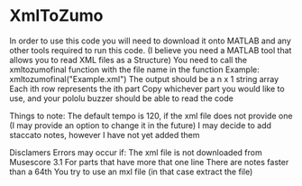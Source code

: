 # XmlToZumo
In order to use this code you will need to download it onto MATLAB and any other tools required to run this code. (I believe you need a MATLAB tool that allows you to read XML files as a Structure)
You need to call the xmltozumofinal function with the file name in the function
Example: xmltozumofinal("Example.xml")
The output should be a n x 1 string array
Each ith row represents the ith part
Copy whichever part you would like to use, and your pololu buzzer should be able to read the code

Things to note:
The default tempo is 120, if the xml file does not provide one (I may provide an option to change it in the future)
I may decide to add staccato notes, however I have not yet added them

Disclamers
Errors may occur if:
          The xml file is not downloaded from Musescore 3.1
          For parts that have more that one line
          There are notes faster than a 64th
          You try to use an mxl file (in that case extract the file)
          
